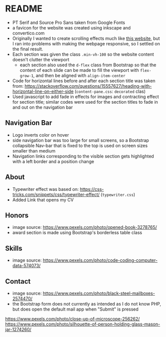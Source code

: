 # README

-   PT Serif and Source Pro Sans taken from Google Fonts
-   a favicon for the website was created using inkscape and convertico.com
-   Originally I wanted to create scrolling effects much like [this website](https://jordansowers.com/), but I ran into problems with making the webpage responsive, so I settled on the final result.
-   Each section was given the class `.min-vh-100` so the website content doesn't clutter the viewport
    -   each section also used the `d-flex` class from Bootstrap so that the content of each slide can be made to fill the viewport with `flex-grow-1`, and then be aligned with `align-item-center`
-   Code for horizontal lines before and after each section title was taken from: https://stackoverflow.com/questions/15557627/heading-with-horizontal-line-on-either-side (`content-pane.css`: `decorated` clas)
-   Used javascript to add fade in effects for images and contracting effect for section title; similar codes were used for the section titles to fade in and out on the navigation bar

## Navigation Bar

-   Logo inverts color on hover
-   side navigation bar was too large for small screens, so a Bootstrap collapsible Nav-bar that is fixed to the top is used on screen sizes smaller than medium
-   Navigation links corresponding to the visible section gets highlighted with a left border and a position change

## About

-   Typewriter effect was based on: https://css-tricks.com/snippets/css/typewriter-effect/ (`typewriter.css`)
-   Added Link that opens my CV

## Honors

-   image source: https://www.pexels.com/photo/opened-book-3278765/
-   award section is made using Bootstrap's borderless table class

## Skills

-   image source: https://www.pexels.com/photo/code-coding-computer-data-574073/

## Contact

-   image source: https://www.pexels.com/photo/black-steel-mailboxes-2574470/
-   the Bootstrap form does not currently as intended as I do not know PHP, but does open the default mail app when "Submit" is pressed

https://www.pexels.com/photo/close-up-of-microscope-256262/
https://www.pexels.com/photo/silhouette-of-person-holding-glass-mason-jar-1274260/
